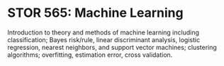 # STOR 565: Machine Learning

Introduction to theory and methods of machine learning including classification; Bayes risk/rule, linear discriminant analysis, logistic regression, nearest neighbors, and support vector machines; clustering algorithms; overfitting, estimation error, cross validation.